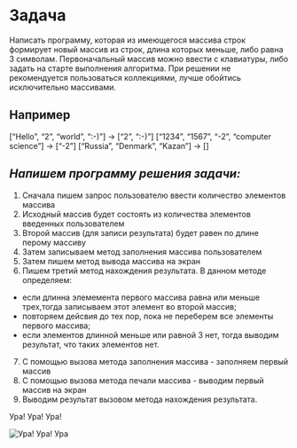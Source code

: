 # Задача

Написать программу, которая из имеющегося массива строк формирует новый массив из строк, длина которых меньше, либо равна 3 символам. Первоначальный массив можно ввести с клавиатуры, либо задать на старте выполнения алгоритма. При решении не рекомендуется пользоваться коллекциями, лучше обойтись исключительно массивами.

## **Например**

[“Hello”, “2”, “world”, “:-)”] → [“2”, “:-)”]
[“1234”, “1567”, “-2”, “computer science”] → [“-2”]
[“Russia”, “Denmark”, “Kazan”] → []

## ***Напишем программу решения задачи:***

1. Сначала пишем запрос пользователю ввести количество элементов массива
2. Исходный массив будет состоять из количества элементов введенных пользователем
3. Второй массив (для записи результата) будет равен по длине перому массиву
4. Затем записываем метод заполнения массива пользователем 
5. Затем пишем метод вывода массива на экран
6. Пишем третий метод нахождения результата. В данном методе определяем:
  + если длинна элемемента первого массива равна или меньше трех,тогда записываем этот элемент во второй массив;
  + повторяем дейсвия до тех пор, пока не переберем все элементы первого массива;
  + если элементов длинной меньше или равной 3 нет, тогда выводим результат, что таких элементов нет.
7. С помощью вызова метода заполнения массива - заполняем первый массив
8. С помощью вызова метода печали массива - выводим первый массив на экран 
9. Выводим результат вызовом метода нахождения результата.

 Ура! Ура! Ура!

![Ура! Ура! Ура](https://www.gtrk-vyatka.ru/uploads/posts/2022-05/1651745085_fireworks-g58f83d1bb_1920.jpg)





